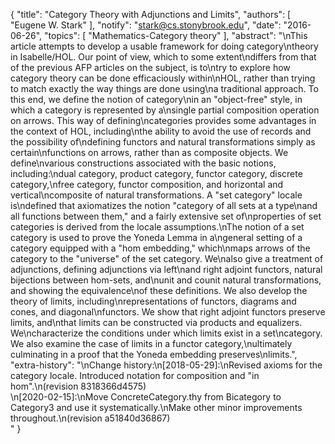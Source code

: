 {
    "title": "Category Theory with Adjunctions and Limits",
    "authors": [
        "Eugene W. Stark"
    ],
    "notify": "stark@cs.stonybrook.edu",
    "date": "2016-06-26",
    "topics": [
        "Mathematics-Category theory"
    ],
    "abstract": "\nThis article attempts to develop a usable framework for doing category\ntheory in Isabelle/HOL.  Our point of view, which to some extent\ndiffers from that of the previous AFP articles on the subject, is to\ntry to explore how category theory can be done efficaciously within\nHOL, rather than trying to match exactly the way things are done using\na traditional approach.  To this end, we define the notion of category\nin an \"object-free\" style, in which a category is represented by a\nsingle partial composition operation on arrows.  This way of defining\ncategories provides some advantages in the context of HOL, including\nthe ability to avoid the use of records and the possibility of\ndefining functors and natural transformations simply as certain\nfunctions on arrows, rather than as composite objects.  We define\nvarious constructions associated with the basic notions, including:\ndual category, product category, functor category, discrete category,\nfree category, functor composition, and horizontal and vertical\ncomposite of natural transformations.  A \"set category\" locale is\ndefined that axiomatizes the notion \"category of all sets at a type\nand all functions between them,\" and a fairly extensive set of\nproperties of set categories is derived from the locale assumptions.\nThe notion of a set category is used to prove the Yoneda Lemma in a\ngeneral setting of a category equipped with a \"hom embedding,\" which\nmaps arrows of the category to the \"universe\" of the set category.  We\nalso give a treatment of adjunctions, defining adjunctions via left\nand right adjoint functors, natural bijections between hom-sets, and\nunit and counit natural transformations, and showing the equivalence\nof these definitions.  We also develop the theory of limits, including\nrepresentations of functors, diagrams and cones, and diagonal\nfunctors.  We show that right adjoint functors preserve limits, and\nthat limits can be constructed via products and equalizers.  We\ncharacterize the conditions under which limits exist in a set\ncategory. We also examine the case of limits in a functor category,\nultimately culminating in a proof that the Yoneda embedding preserves\nlimits.",
    "extra-history": "\nChange history:\n[2018-05-29]:\nRevised axioms for the category locale.  Introduced notation for composition and \"in hom\".\n(revision 8318366d4575)<br>\n[2020-02-15]:\nMove ConcreteCategory.thy from Bicategory to Category3 and use it systematically.\nMake other minor improvements throughout.\n(revision a51840d36867)<br>"
}